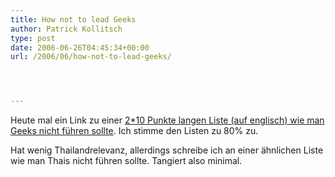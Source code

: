 ```yaml
---
title: How not to lead Geeks
author: Patrick Kollitsch
type: post
date: 2006-06-26T04:45:34+00:00
url: /2006/06/how-not-to-lead-geeks/




---
```

Heute mal ein Link zu einer [2*10 Punkte langen Liste (auf englisch) wie man Geeks nicht führen sollte][1]. Ich stimme den Listen zu 80% zu. 

Hat wenig Thailandrelevanz, allerdings schreibe ich an einer ähnlichen Liste wie man Thais nicht führen sollte. Tangiert also minimal.

 [1]: http://blog.outer-court.com/archive/2006-06-22-n21.html
